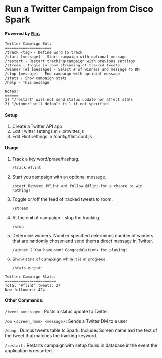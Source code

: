 # Run a Twitter Campaign from Cisco Spark
#### Powered by [Flint](https://github.com/nmarus/flint)

```
Twitter Campaign Bot:
=====================
/track <tag> - Define word to track
/start [message] - Start campaign with optional message
/restart - Restart tracking/campaign with previous settings
/stream - Toggle in-room streaming of tracked tweets
/winner [#] [message] - Select # of winners and message to DM
/stop [message] - End campaign with optional message
/stats - Show campaign stats
/help - This message

Notes:
======
1) "/restart" will not send status update nor affect stats
2) "/winner" will default to 1 if not specified
```

#### Setup

1. Create a Twitter API app
2. Edit Twitter settings in /lib/twitter.js
3. Edit Flint settings in /config/flint.conf.js

#### Usage

1. Track a key word/prase/hashtag.

    `/track #flint`

2. Start you campaign with an optional message.

    `/start Retweet #flint and follow @flint for a chance to win nothing!`

3. Toggle on/off the feed of tracked tweets to room.

    `/stream`

4. At the end of campaign... stop the tracking.

    `/stop`

5. Determine winners. Number specified determines number of winners that are randomly chosen and send them a direct message in Twitter. 

    `/winner 2 You have won! Congradulations for playing!`

6. Show stats of campaign while it is in progress.

    `/stats output:`

```
Twitter Campaign Stats:
=======================
Total "#flint" tweets: 27
New followers: 424
```

#### Other Commands:

`/tweet <message>` : Posts a status update to Twitter

`/dm <screen_name> <message>` : Sends a Twitter DM to a user

`/dump` : Dumps tweets table to Spark. Includes Screen name and the text of the tweet that matches the tracking keyword. 

`/restart` : Restarts campaign with setup found in database in the event the application is restarted.